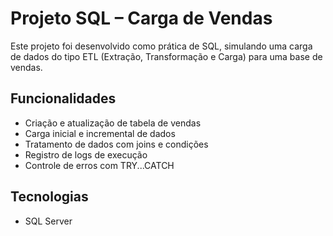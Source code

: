 # Projeto SQL – Carga de Vendas

Este projeto foi desenvolvido como prática de SQL, simulando uma carga de dados do tipo ETL (Extração, Transformação e Carga) para uma base de vendas.

## Funcionalidades
- Criação e atualização de tabela de vendas
- Carga inicial e incremental de dados
- Tratamento de dados com joins e condições
- Registro de logs de execução
- Controle de erros com TRY...CATCH

## Tecnologias
- SQL Server
